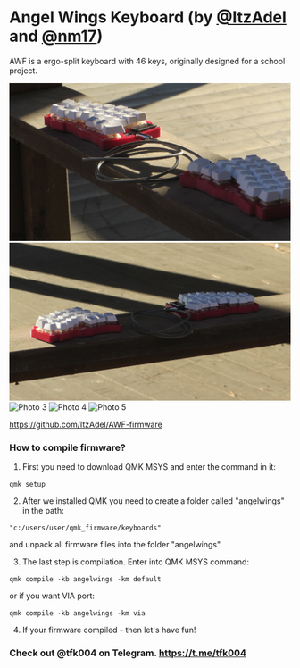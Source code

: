 # Angel Wings Keyboard (by [@ItzAdel](https://github.com/ItzAdel) and [@nm17](https://github.com/nm17))

AWF is a ergo-split keyboard with 46 keys, originally designed for a school project.

![Photo 1](https://github.com/ItzAdel/AngelWings-keyboard/blob/main/photos/awf%20(1).JPG)
![Photo 2](https://github.com/ItzAdel/AngelWings-keyboard/blob/main/photos/awf%20(2).JPG)
![Photo 3](https://github.com/ItzAdel/AngelWings-keyboard/blob/main/photos/awf%20(3).JPG)
![Photo 4](https://github.com/ItzAdel/AngelWings-keyboard/blob/main/photos/awf%20(4).JPG)
![Photo 5](https://github.com/ItzAdel/AngelWings-keyboard/blob/main/photos/awf%20(5).JPG)

https://github.com/ItzAdel/AWF-firmware

### How to compile firmware?

1) First you need to download QMK MSYS and enter the command in it:
```
qmk setup
```
2) After we installed QMK you need to create a folder called "angelwings" in the path:
```
"c:/users/user/qmk_firmware/keyboards"
```
and unpack all firmware files into the folder "angelwings".

3) The last step is compilation. Enter into QMK MSYS command:
```
qmk compile -kb angelwings -km default
```
or if you want VIA port:
```
qmk compile -kb angelwings -km via
```
4) If your firmware compiled - then let's have fun!

### Check out @tfk004 on Telegram. https://t.me/tfk004
